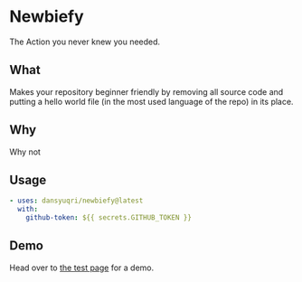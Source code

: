# Newbiefy
The Action you never knew you needed.

## What
Makes your repository beginner friendly by removing all source code and putting a hello world file (in the most used language of the repo) in its place.

## Why
Why not

## Usage
```yml
- uses: dansyuqri/newbiefy@latest
  with:
    github-token: ${{ secrets.GITHUB_TOKEN }}
```

## Demo
Head over to [the test page](https://github.com/Dansyuqri/newbiefy-test) for a demo.
